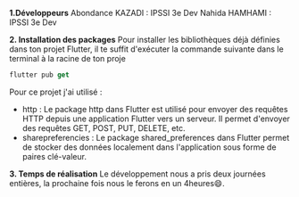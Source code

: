 **1.Développeurs**
Abondance KAZADI : IPSSI 3e Dev
Nahida HAMHAMI : IPSSI 3e Dev


**2. Installation des packages**
Pour installer les bibliothèques déjà définies dans ton projet Flutter, il te suffit d'exécuter la commande suivante dans le terminal à la racine de ton proje
```dart
flutter pub get
```
Pour ce projet j'ai utilisé :

- http : Le package http dans Flutter est utilisé pour envoyer des requêtes HTTP depuis une application Flutter vers un serveur. Il permet d'envoyer des requêtes GET, POST, PUT, DELETE, etc.
- sharepreferencies : Le package shared_preferences dans Flutter permet de stocker des données localement dans l'application sous forme de paires clé-valeur. 

**3. Temps de réalisation**
Le développement nous a pris deux journées entières, la prochaine fois nous le ferons en un 4heures&#128516;.
